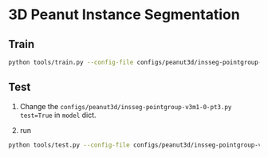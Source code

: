 # 3D Peanut Instance Segmentation


## Train

```bash
python tools/train.py --config-file configs/peanut3d/insseg-pointgroup-v3m1-0-pt3.py
```

## Test
1. Change the `configs/peanut3d/insseg-pointgroup-v3m1-0-pt3.py` `test=True` in `model` dict.

2. run
```bash
python tools/test.py --config-file configs/peanut3d/insseg-pointgroup-v3m1-0-pt3.py  --options save_path="{weight_path}"  weight="{weight_path}/model_best.pth"
```

